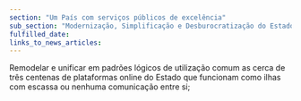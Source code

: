 ```yaml
---
section: "Um País com serviços públicos de excelência"
sub_section: "Modernização, Simplificação e Desburocratização do Estado"
fulfilled_date:
links_to_news_articles:
---
```


Remodelar e unificar em padrões lógicos de utilização comum as cerca de três centenas de plataformas online do Estado que funcionam como ilhas com escassa ou nenhuma comunicação entre si;